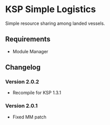 # KSP Simple Logistics
Simple resource sharing among landed vessels.

## Requirements
- Module Manager

## Changelog
### Version 2.0.2
- Recompile for KSP 1.3.1

### Version 2.0.1
- Fixed MM patch
